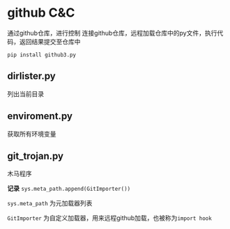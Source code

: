 # github C&C
通过github仓库，进行控制
连接github仓库，远程加载仓库中的py文件，执行代码，返回结果提交至仓库中

`pip install github3.py`

## dirlister.py
列出当前目录

## enviroment.py
获取所有环境变量

## git_trojan.py
木马程序

**记录**
`sys.meta_path.append(GitImporter())`

`sys.meta_path` 为元加载器列表

`GitImporter` 为自定义加载器，用来远程github加载，也被称为`import hook`

